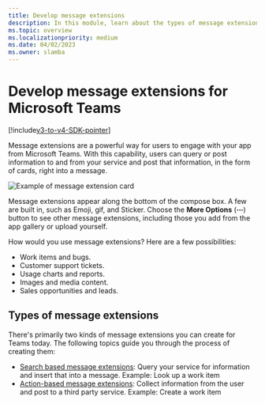 ```yaml
---
title: Develop message extensions
description: In this module, learn about the types of message extensions, user scenarios, and how to develop message extensions for Microsoft Teams.
ms.topic: overview
ms.localizationpriority: medium
ms.date: 04/02/2023
ms.owner: slamba
---
```

# Develop message extensions for Microsoft Teams

[!include[v3-to-v4-SDK-pointer](~/includes/v3-to-v4-pointer-me.md)]

Message extensions are a powerful way for users to engage with your app from Microsoft Teams. With this capability, users can query or post information to and from your service and post that information, in the form of cards, right into a message.

![Example of message extension card](~/assets/images/compose-extensions/ceexample.png)

Message extensions appear along the bottom of the compose box. A few are built in, such as Emoji, gif, and Sticker. Choose the **More Options** (**&#8943;**) button to see other message extensions, including those you add from the app gallery or upload yourself.

How would you use message extensions? Here are a few possibilities:

* Work items and bugs.
* Customer support tickets.
* Usage charts and reports.
* Images and media content.
* Sales opportunities and leads.

## Types of message extensions

There's primarily two kinds of message extensions you can create for Teams today. The following topics guide you through the process of creating them:

* [Search based message extensions](~/resources/messaging-extension-v3/search-extensions.md): Query your service for information and insert that into a message. Example: Look up a work item
* [Action-based message extensions](~/resources/messaging-extension-v3/create-extensions.md): Collect information from the user and post to a third party service. Example: Create a work item

